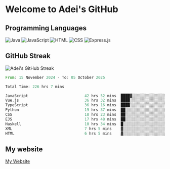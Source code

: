 # Welcome to Adei's GitHub

## Programming Languages
![Java](https://img.shields.io/badge/Java-007396?style=flat-square&logo=java&logoColor=white)
![JavaScript](https://img.shields.io/badge/JavaScript-F7DF1E?style=flat-square&logo=javascript&logoColor=black)
![HTML](https://img.shields.io/badge/HTML-E34F26?style=flat-square&logo=html5&logoColor=white)
![CSS](https://img.shields.io/badge/CSS-1572B6?style=flat-square&logo=css3&logoColor=white)
![Express.js](https://img.shields.io/badge/Express.js-000000?style=flat-square&logo=express&logoColor=white)


## GitHub Streak
![Adei's GitHub Streak](https://github-readme-streak-stats.herokuapp.com/?user=AdeiTamayo&hide_border=true)

<!--START_SECTION:waka-->

```rust
From: 15 November 2024 - To: 05 October 2025

Total Time: 226 hrs 7 mins

JavaScript                         42 hrs 52 mins  ████▓░░░░░░░░░░░░░░░░░░░░   18.71 %
Vue.js                             36 hrs 32 mins  ████░░░░░░░░░░░░░░░░░░░░░   15.94 %
TypeScript                         36 hrs 16 mins  ████░░░░░░░░░░░░░░░░░░░░░   15.82 %
Python                             19 hrs 37 mins  ██░░░░░░░░░░░░░░░░░░░░░░░   08.56 %
CSS                                18 hrs 23 mins  ██░░░░░░░░░░░░░░░░░░░░░░░   08.03 %
EJS                                17 hrs 48 mins  ██░░░░░░░░░░░░░░░░░░░░░░░   07.77 %
Haskell                            10 hrs 34 mins  █░░░░░░░░░░░░░░░░░░░░░░░░   04.62 %
XML                                7 hrs 5 mins    ▓░░░░░░░░░░░░░░░░░░░░░░░░   03.09 %
HTML                               6 hrs 5 mins    ▓░░░░░░░░░░░░░░░░░░░░░░░░   02.66 %
```

<!--END_SECTION:waka-->

## My website
[My Website](https://adei.eus)


